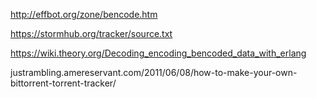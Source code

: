 http://effbot.org/zone/bencode.htm

https://stormhub.org/tracker/source.txt

https://wiki.theory.org/Decoding_encoding_bencoded_data_with_erlang

justrambling.amereservant.com/2011/06/08/how-to-make-your-own-bittorrent-torrent-tracker/


